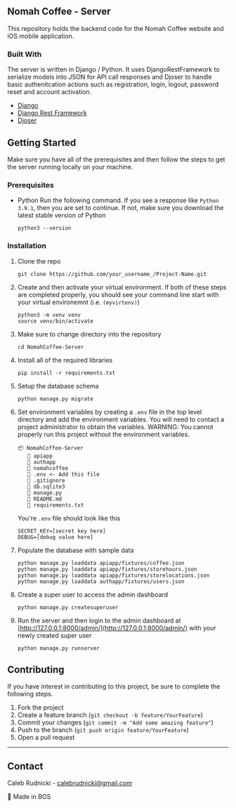 ## Nomah Coffee - Server

This repository holds the backend code for the Nomah Coffee website and iOS mobile application.

### Built With
The server is written in Django / Python. It uses DjangoRestFramework to serialize models into JSON for API call responses and Djoser to handle basic authenitcation actions such as registration, login, logout, password reset and account activation.
* [Django](https://www.djangoproject.com/)
* [Django Rest Framework](https://www.django-rest-framework.org/)
* [Djoser](https://djoser.readthedocs.io/en/latest/#)

## Getting Started

Make sure you have all of the prerequisites and then follow the steps to get the server running locally on your machine.

### Prerequisites

* Python
Run the following command. If you see a response like `Python 3.9.1`, then you are set to continue. If not, make sure you download the latest stable version of Python
  ```
  python3 --version
  ```

### Installation

1. Clone the repo
   ```
   git clone https://github.com/your_username_/Project-Name.git
   ```
2. Create and then activate your virtual environment.
If both of these steps are completed properly, you should see your command line start with your virtual environemnt (i.e. `(myvirtenv)`)
   ```
   python3 -m venv venv
   source venv/bin/activate
   ```
3. Make sure to change directory into the repository
   ```
   cd NomahCoffee-Server
   ```
4. Install all of the required libraries
   ```
   pip install -r requirements.txt
   ```
5. Setup the database schema
   ```
   python manage.py migrate
   ```
6. Set environment variables by creating a `.env` file in the top level directory and add the environment variables. You will need to contact a project administrator to obtain the variables. WARNING: You cannot properly run this project without the environment variables.
   ```
   📦 NomahCoffee-Server
      📂 apiapp
      📂 authapp
      📂 nomahcoffee
      📄 .env <- Add this file
      📄 .gitignore
      📄 db.sqlite3
      📄 manage.py
      📄 README.md
      📄 requirements.txt
   ```
   You're `.env` file should look like this
   ```
   SECRET_KEY=[secret key here]
   DEBUG=[debug value here]
   ```
7. Populate the database with sample data
   ```
   python manage.py loaddata apiapp/fixtures/coffee.json
   python manage.py loaddata apiapp/fixtures/storehours.json
   python manage.py loaddata apiapp/fixtures/storelocations.json
   python manage.py loaddata authapp/fixtures/users.json
   ```
8. Create a super user to access the admin dashboard
   ```
   python manage.py createsuperuser
   ```
9. Run the server and then login to the admin dashboard at [http://127.0.0.1:8000/admin/](http://127.0.0.1:8000/admin/) with your newly created super user
   ```
   python manage.py runserver
   ```

## Contributing
If you have interest in contributing to this project, be sure to complete the following steps.
1. Fork the project
2. Create a feature branch (`git checkout -b feature/YourFeature`)
3. Commit your changes (`git commit -m "Add some amazing feature"`)
4. Push to the branch (`git push origin feature/YourFeature`)
5. Open a pull request
---
## Contact

Caleb Rudnicki - calebrudnicki@gmail.com

📍 Made in BOS
